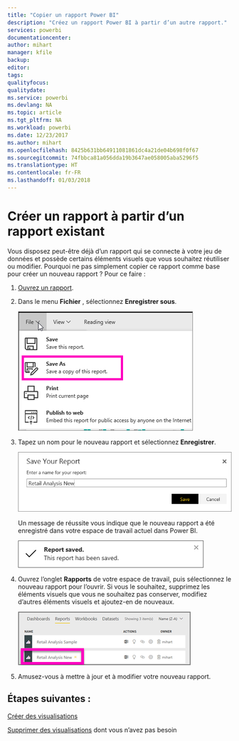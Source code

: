```yaml
---
title: "Copier un rapport Power BI"
description: "Créez un rapport Power BI à partir d’un autre rapport."
services: powerbi
documentationcenter: 
author: mihart
manager: kfile
backup: 
editor: 
tags: 
qualityfocus: 
qualitydate: 
ms.service: powerbi
ms.devlang: NA
ms.topic: article
ms.tgt_pltfrm: NA
ms.workload: powerbi
ms.date: 12/23/2017
ms.author: mihart
ms.openlocfilehash: 8425b631bb64911081861dc4a21de04b698f0f67
ms.sourcegitcommit: 74fbbca81a056dda19b3647ae058005aba5296f5
ms.translationtype: HT
ms.contentlocale: fr-FR
ms.lasthandoff: 01/03/2018
---
```

# <a name="create-a-new-report-from-an-existing-report"></a>Créer un rapport à partir d’un rapport existant
Vous disposez peut-être déjà d’un rapport qui se connecte à votre jeu de données et possède certains éléments visuels que vous souhaitez réutiliser ou modifier.  Pourquoi ne pas simplement copier ce rapport comme base pour créer un nouveau rapport ?  Pour ce faire :

1. [Ouvrez un rapport](service-report-open-in-reading-view.md).
2. Dans le menu **Fichier** , sélectionnez **Enregistrer sous**.
   
   ![](media/power-bi-report-copy/powerbi-save-as.png)
3. Tapez un nom pour le nouveau rapport et sélectionnez **Enregistrer**.
   
   ![](media/power-bi-report-copy/savereport.png)
   
   Un message de réussite vous indique que le nouveau rapport a été enregistré dans votre espace de travail actuel dans Power BI.
   
   ![](media/power-bi-report-copy/savesuccess1.png)
4. Ouvrez l’onglet **Rapports** de votre espace de travail, puis sélectionnez le nouveau rapport pour l’ouvrir. Si vous le souhaitez, supprimez les éléments visuels que vous ne souhaitez pas conserver, modifiez d’autres éléments visuels et ajoutez-en de nouveaux.
   
   ![](media/power-bi-report-copy/power-bi-workspace.png)
5. Amusez-vous à mettre à jour et à modifier votre nouveau rapport.

## <a name="next-steps"></a>Étapes suivantes :
[Créer des visualisations](power-bi-report-add-visualizations-ii.md)

[Supprimer des visualisations](service-delete.md) dont vous n’avez pas besoin
